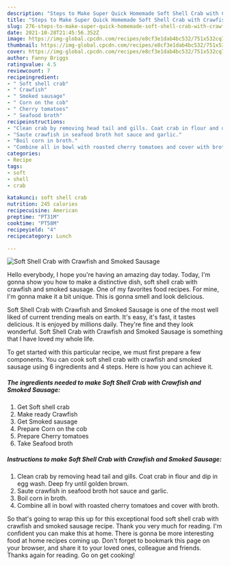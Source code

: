 ```yaml
---
description: "Steps to Make Super Quick Homemade Soft Shell Crab with Crawfish and Smoked Sausage"
title: "Steps to Make Super Quick Homemade Soft Shell Crab with Crawfish and Smoked Sausage"
slug: 276-steps-to-make-super-quick-homemade-soft-shell-crab-with-crawfish-and-smoked-sausage
date: 2021-10-28T21:45:56.352Z
image: https://img-global.cpcdn.com/recipes/e8cf3e1dab4bc532/751x532cq70/soft-shell-crab-with-crawfish-and-smoked-sausage-recipe-main-photo.jpg
thumbnail: https://img-global.cpcdn.com/recipes/e8cf3e1dab4bc532/751x532cq70/soft-shell-crab-with-crawfish-and-smoked-sausage-recipe-main-photo.jpg
cover: https://img-global.cpcdn.com/recipes/e8cf3e1dab4bc532/751x532cq70/soft-shell-crab-with-crawfish-and-smoked-sausage-recipe-main-photo.jpg
author: Fanny Briggs
ratingvalue: 4.5
reviewcount: 7
recipeingredient:
- " Soft shell crab"
- " Crawfish"
- " Smoked sausage"
- " Corn on the cob"
- " Cherry tomatoes"
- " Seafood broth"
recipeinstructions:
- "Clean crab by removing head tail and gills. Coat crab in flour and dip in egg wash. Deep fry until golden brown."
- "Saute crawfish in seafood broth hot sauce and garlic."
- "Boil corn in broth."
- "Combine all in bowl with roasted cherry tomatoes and cover with broth."
categories:
- Recipe
tags:
- soft
- shell
- crab

katakunci: soft shell crab 
nutrition: 245 calories
recipecuisine: American
preptime: "PT31M"
cooktime: "PT58M"
recipeyield: "4"
recipecategory: Lunch

---
```



![Soft Shell Crab with Crawfish and Smoked Sausage](https://img-global.cpcdn.com/recipes/e8cf3e1dab4bc532/751x532cq70/soft-shell-crab-with-crawfish-and-smoked-sausage-recipe-main-photo.jpg)

Hello everybody, I hope you're having an amazing day today. Today, I'm gonna show you how to make a distinctive dish, soft shell crab with crawfish and smoked sausage. One of my favorites food recipes. For mine, I'm gonna make it a bit unique. This is gonna smell and look delicious.



Soft Shell Crab with Crawfish and Smoked Sausage is one of the most well liked of current trending meals on earth. It's easy, it's fast, it tastes delicious. It is enjoyed by millions daily. They're fine and they look wonderful. Soft Shell Crab with Crawfish and Smoked Sausage is something that I have loved my whole life.


To get started with this particular recipe, we must first prepare a few components. You can cook soft shell crab with crawfish and smoked sausage using 6 ingredients and 4 steps. Here is how you can achieve it.

<!--inarticleads1-->

##### The ingredients needed to make Soft Shell Crab with Crawfish and Smoked Sausage:

1. Get  Soft shell crab
1. Make ready  Crawfish
1. Get  Smoked sausage
1. Prepare  Corn on the cob
1. Prepare  Cherry tomatoes
1. Take  Seafood broth




<!--inarticleads2-->

##### Instructions to make Soft Shell Crab with Crawfish and Smoked Sausage:

1. Clean crab by removing head tail and gills. Coat crab in flour and dip in egg wash. Deep fry until golden brown.
1. Saute crawfish in seafood broth hot sauce and garlic.
1. Boil corn in broth.
1. Combine all in bowl with roasted cherry tomatoes and cover with broth.




So that's going to wrap this up for this exceptional food soft shell crab with crawfish and smoked sausage recipe. Thank you very much for reading. I'm confident you can make this at home. There is gonna be more interesting food at home recipes coming up. Don't forget to bookmark this page on your browser, and share it to your loved ones, colleague and friends. Thanks again for reading. Go on get cooking!
